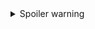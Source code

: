 <details>
  <summary>Spoiler warning</summary>
  ```javascript
    hi, im wonkmanbad (wonkmangood on git). im a dude in North USA who flunked college twice and can barely concept basic
    maths. i originally went for a degree related to photography and was later diagnosed with a rare eye disorder that hindered
    my ability to really pursue that. i went again a few years later for a general degree in computer science but once again,
    flunked due to low motivation. while i did withdraw from college, i grew really passionate about programming and its related
    topics; specifically topics related to Security and Network Engineering. a good start in those fields was python and too which,
    i found cs50. its been an on and off journey with you guys. my git repo is private, but theres a significate 2 months gap from
    when i dropped interest in this class and finished it. and im glad to say, i more or less finished it.

    nonetheless, heres my final project! hope you enjoy and give me many A+'s.
  ```
</details>

# **wonkCIPHER**: mimic of randomart for text
#### **Video Demo**:  <URL HERE>
#### **Description**:
wonkCIPHER is a clone of [randomart](https://github.com/ansemjo/randomart) with functionality 
strictly to text with more interactibility; offering terminal outputs, random gen, etc. 